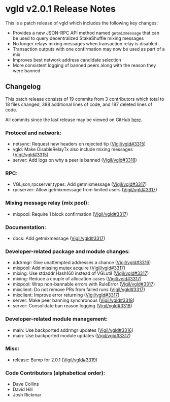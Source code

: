 # vgld v2.0.1 Release Notes

This is a patch release of vgld which includes the following key changes:

* Provides a new JSON-RPC API method named `getmixmessage` that can be used to
  query decentralized StakeShuffle mixing messages
* No longer relays mixing messages when transaction relay is disabled
* Transaction outputs with one confirmation may now be used as part of a mix
* Improves best network address candidate selection
* More consistent logging of banned peers along with the reason they were banned

## Changelog

This patch release consists of 19 commits from 3 contributors which total to 18
files changed, 388 additional lines of code, and 187 deleted lines of code.

All commits since the last release may be viewed on GitHub
[here](https://github.com/vigilnetwork/vgl/compare/release-v2.0.0...release-v2.0.1).

### Protocol and network:

- netsync: Request new headers on rejected tip ([Vigil/vgld#3315](https://github.com/vigilnetwork/vgl/pull/3315))
- vgld: Make DisableRelayTx also include mixing messages ([Vigil/vgld#3315](https://github.com/vigilnetwork/vgl/pull/3315))
- server: Add logs on why a peer is banned ([Vigil/vgld#3318](https://github.com/vigilnetwork/vgl/pull/3318))

### RPC:

- VGLjson,rpcserver,types: Add getmixmessage ([Vigil/vgld#3317](https://github.com/vigilnetwork/vgl/pull/3317))
- rpcserver: Allow getmixmessage from limited users ([Vigil/vgld#3317](https://github.com/vigilnetwork/vgl/pull/3317))

### Mixing message relay (mix pool):

- mixpool: Require 1 block confirmation ([Vigil/vgld#3317](https://github.com/vigilnetwork/vgl/pull/3317))

### Documentation:

- docs: Add getmixmessage ([Vigil/vgld#3317](https://github.com/vigilnetwork/vgl/pull/3317))

### Developer-related package and module changes:

- addrmgr: Give unattempted addresses a chance ([Vigil/vgld#3316](https://github.com/vigilnetwork/vgl/pull/3316))
- mixpool: Add missing mutex acquire ([Vigil/vgld#3317](https://github.com/vigilnetwork/vgl/pull/3317))
- mixing: Use stdaddr.Hash160 instead of VGLutil ([Vigil/vgld#3317](https://github.com/vigilnetwork/vgl/pull/3317))
- mixing: Reduce a couple of allocation cases ([Vigil/vgld#3317](https://github.com/vigilnetwork/vgl/pull/3317))
- mixpool: Wrap non-bannable errors with RuleError ([Vigil/vgld#3317](https://github.com/vigilnetwork/vgl/pull/3317))
- mixclient: Do not remove PRs from failed runs ([Vigil/vgld#3317](https://github.com/vigilnetwork/vgl/pull/3317))
- mixclient: Improve error returning ([Vigil/vgld#3317](https://github.com/vigilnetwork/vgl/pull/3317))
- server: Make peer banning synchronous ([Vigil/vgld#3318](https://github.com/vigilnetwork/vgl/pull/3318))
- server: Consolidate ban reason logging ([Vigil/vgld#3318](https://github.com/vigilnetwork/vgl/pull/3318))

### Developer-related module management:

- main: Use backported addrmgr updates ([Vigil/vgld#3316](https://github.com/vigilnetwork/vgl/pull/3316))
- main: Use backported module updates ([Vigil/vgld#3317](https://github.com/vigilnetwork/vgl/pull/3317))

### Misc:

- release: Bump for 2.0.1 ([Vigil/vgld#3319](https://github.com/vigilnetwork/vgl/pull/3319))

### Code Contributors (alphabetical order):

- Dave Collins
- David Hill
- Josh Rickmar
